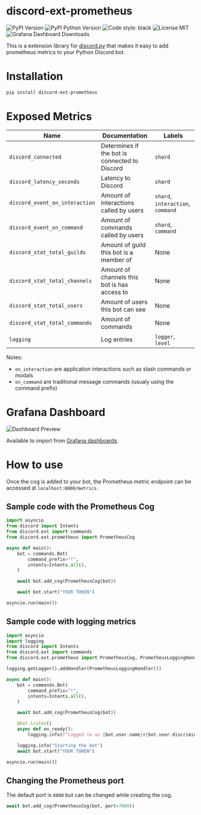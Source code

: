 
# discord-ext-prometheus

![PyPI Version](https://img.shields.io/pypi/v/discord-ext-prometheus.svg)
![PyPI Python Version](https://img.shields.io/pypi/pyversions/discord-ext-prometheus.svg?logo=python&logoColor=gold)
![Code style: black](https://img.shields.io/badge/code%20style-black-000000.svg)
![License MIT](https://img.shields.io/pypi/l/discord-ext-prometheus)
![Grafana Dashboard Downloads](https://img.shields.io/badge/dynamic/json?url=https%3A%2F%2Fgrafana.com%2Fapi%2Fdashboards%2F17670&query=%24.downloads&logo=Grafana&label=downloads&color=orange)

This is a extension library for [discord.py](https://github.com/Rapptz/discord.py) that makes it easy to add prometheus metrics to your Python Discord bot.

# Installation

```bash
pip install discord-ext-prometheus
```

# Exposed Metrics

| Name                           | Documentation                                 | Labels                            |
|--------------------------------|-----------------------------------------------|-----------------------------------|
| `discord_connected`            | Determines if the bot is connected to Discord | `shard`                           |
| `discord_latency_seconds`      | Latency to Discord                            | `shard`                           |
| `discord_event_on_interaction` | Amount of interactions called by users        | `shard`, `interaction`, `command` |
| `discord_event_on_command`     | Amount of commands called by users            | `shard`, `command`                |
| `discord_stat_total_guilds`    | Amount of guild this bot is a member of       | None                              |
| `discord_stat_total_channels`  | Amount of channels this bot is has access to  | None                              |
| `discord_stat_total_users`     | Amount of users this bot can see              | None                              |
| `discord_stat_total_commands`  | Amount of commands                            | None                              |
| `logging`                      | Log entries                                   | `logger`, `level`                 |

Notes:
- `on_interaction` are application interactions such as slash commands or modals
- `on_command` are traditional message commands (usualy using the command prefix)

# Grafana Dashboard

![Dashboard Preview](https://grafana.com/api/dashboards/17670/images/13525/image)

Available to import from [Grafana dashboards](https://grafana.com/grafana/dashboards/17670-discord-bot/).

# How to use

Once the cog is added to your bot, the Prometheus metric endpoint can be accessed
at `localhost:8000/metrics`.

## Sample code with the Prometheus Cog

```python
import asyncio
from discord import Intents
from discord.ext import commands
from discord.ext.prometheus import PrometheusCog

async def main():
    bot = commands.Bot(
        command_prefix="!",
        intents=Intents.all(),
    )

    await bot.add_cog(PrometheusCog(bot))

    await bot.start("YOUR TOKEN")

asyncio.run(main())
```

## Sample code with logging metrics

```python
import asyncio
import logging
from discord import Intents
from discord.ext import commands
from discord.ext.prometheus import PrometheusCog, PrometheusLoggingHandler

logging.getLogger().addHandler(PrometheusLoggingHandler())

async def main():
    bot = commands.Bot(
        command_prefix="!",
        intents=Intents.all(),
    )

    await bot.add_cog(PrometheusCog(bot))

    @bot.listen()
    async def on_ready():
        logging.info(f"Logged in as {bot.user.name}#{bot.user.discriminator}")

    logging.info("Starting the bot")
    await bot.start("YOUR TOKEN")

asyncio.run(main())
```

## Changing the Prometheus port

The default port is `8000` but can be changed while creating the cog.

```python
await bot.add_cog(PrometheusCog(bot, port=7000))
```
